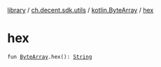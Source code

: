 [library](../../index.md) / [ch.decent.sdk.utils](../index.md) / [kotlin.ByteArray](index.md) / [hex](./hex.md)

# hex

`fun `[`ByteArray`](https://kotlinlang.org/api/latest/jvm/stdlib/kotlin/-byte-array/index.html)`.hex(): `[`String`](https://kotlinlang.org/api/latest/jvm/stdlib/kotlin/-string/index.html)